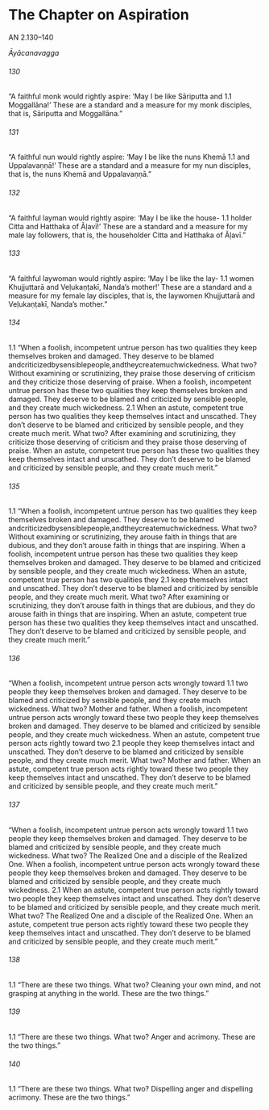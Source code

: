 # The Chapter on Aspiration

AN 2.130–140

_Āyācanavagga_

###### 130

“A faithful monk would rightly aspire: ‘May I be like Sāriputta and 1.1
Moggallāna!’ These are a standard and a measure for my monk
disciples, that is, Sāriputta and Moggallāna.”

###### 131

“A faithful nun would rightly aspire: ‘May I be like the nuns Khemā 1.1
and Uppalavaṇṇā!’ These are a standard and a measure for my nun
disciples, that is, the nuns Khemā and Uppalavaṇṇā.”

###### 132

“A faithful layman would rightly aspire: ‘May I be like the house- 1.1
holder Citta and Hatthaka of Ãḷavī!’ These are a standard and a
measure for my male lay followers, that is, the householder Citta
and Hatthaka of Ãḷavī.”

###### 133

“A faithful laywoman would rightly aspire: ‘May I be like the lay- 1.1
women Khujjuttarā and Veḷukaṇṭakī, Nanda’s mother!’ These are
a standard and a measure for my female lay disciples, that is, the
laywomen Khujjuttarā and Veḷukaṇṭakī, Nanda’s mother.”

###### 134

1.1 “When a foolish, incompetent untrue person has two qualities they
keep themselves broken and damaged. They deserve to be blamed
andcriticizedbysensiblepeople,andtheycreatemuchwickedness.
What two? Without examining or scrutinizing, they praise those
deserving of criticism and they criticize those deserving of praise.
When a foolish, incompetent untrue person has these two qualities
they keep themselves broken and damaged. They deserve to be
blamed and criticized by sensible people, and they create much
wickedness.
2.1 When an astute, competent true person has two qualities they
keep themselves intact and unscathed. They don’t deserve to be
blamed and criticized by sensible people, and they create much
merit. What two? After examining and scrutinizing, they criticize
those deserving of criticism and they praise those deserving of
praise. When an astute, competent true person has these two
qualities they keep themselves intact and unscathed. They don’t
deserve to be blamed and criticized by sensible people, and they
create much merit.”

###### 135

1.1 “When a foolish, incompetent untrue person has two qualities they
keep themselves broken and damaged. They deserve to be blamed
andcriticizedbysensiblepeople,andtheycreatemuchwickedness.
What two? Without examining or scrutinizing, they arouse faith
in things that are dubious, and they don’t arouse faith in things
that are inspiring. When a foolish, incompetent untrue person has
these two qualities they keep themselves broken and damaged.
They deserve to be blamed and criticized by sensible people, and
they create much wickedness.
When an astute, competent true person has two qualities they 2.1
keep themselves intact and unscathed. They don’t deserve to be
blamed and criticized by sensible people, and they create much
merit. What two? After examining or scrutinizing, they don’t
arouse faith in things that are dubious, and they do arouse faith in
things that are inspiring. When an astute, competent true person
has these two qualities they keep themselves intact and unscathed.
They don’t deserve to be blamed and criticized by sensible people,
and they create much merit.”

###### 136

“When a foolish, incompetent untrue person acts wrongly toward 1.1
two people they keep themselves broken and damaged. They deserve to be blamed and criticized by sensible people, and they
create much wickedness. What two? Mother and father. When a
foolish, incompetent untrue person acts wrongly toward these two
people they keep themselves broken and damaged. They deserve
to be blamed and criticized by sensible people, and they create
much wickedness.
When an astute, competent true person acts rightly toward two 2.1
people they keep themselves intact and unscathed. They don’t
deserve to be blamed and criticized by sensible people, and they
create much merit. What two? Mother and father. When an astute,
competent true person acts rightly toward these two people they
keep themselves intact and unscathed. They don’t deserve to be
blamed and criticized by sensible people, and they create much
merit.”

###### 137

“When a foolish, incompetent untrue person acts wrongly toward 1.1
two people they keep themselves broken and damaged. They deserve to be blamed and criticized by sensible people, and they
create much wickedness. What two? The Realized One and a disciple of the Realized One. When a foolish, incompetent untrue
person acts wrongly toward these people they keep themselves
broken and damaged. They deserve to be blamed and criticized by
sensible people, and they create much wickedness.
2.1 When an astute, competent true person acts rightly toward two
people they keep themselves intact and unscathed. They don’t
deserve to be blamed and criticized by sensible people, and they
create much merit. What two? The Realized One and a disciple
of the Realized One. When an astute, competent true person acts
rightly toward these two people they keep themselves intact and
unscathed. They don’t deserve to be blamed and criticized by
sensible people, and they create much merit.”

###### 138

1.1 “There are these two things. What two? Cleaning your own mind,
and not grasping at anything in the world. These are the two things.”

###### 139

1.1 “There are these two things. What two? Anger and acrimony. These
are the two things.”

###### 140

1.1 “There are these two things. What two? Dispelling anger and dispelling acrimony. These are the two things.”
